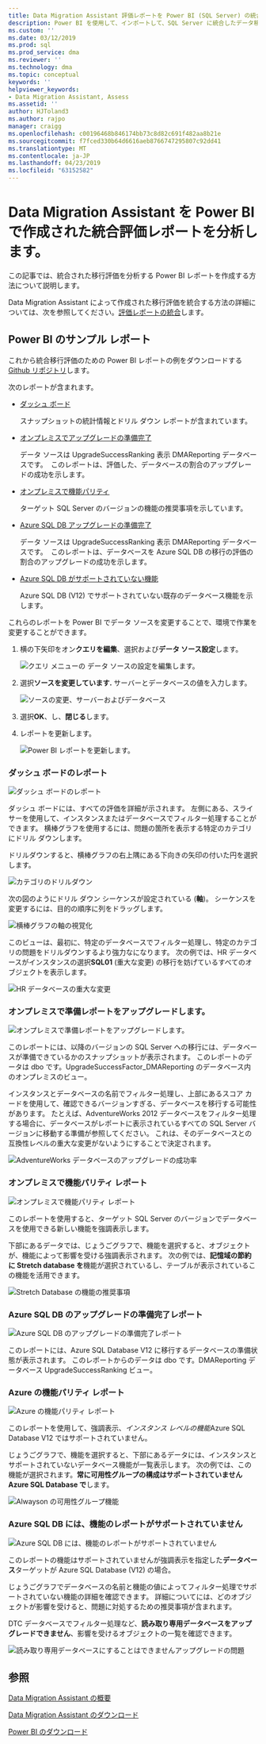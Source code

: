 ```yaml
---
title: Data Migration Assistant 評価レポートを Power BI (SQL Server) の統合の分析 |Microsoft Docs
description: Power BI を使用して、インポートして、SQL Server に統合したデータ移行の評価レポートを分析する方法について説明します
ms.custom: ''
ms.date: 03/12/2019
ms.prod: sql
ms.prod_service: dma
ms.reviewer: ''
ms.technology: dma
ms.topic: conceptual
keywords: ''
helpviewer_keywords:
- Data Migration Assistant, Assess
ms.assetid: ''
author: HJToland3
ms.author: rajpo
manager: craigg
ms.openlocfilehash: c00196468b846174bb73c8d82c691f482aa8b21e
ms.sourcegitcommit: f7fced330b64d6616aeb8766747295807c92dd41
ms.translationtype: MT
ms.contentlocale: ja-JP
ms.lasthandoff: 04/23/2019
ms.locfileid: "63152582"
---
```

# <a name="analyze-consolidated-assessment-reports-created-by-data-migration-assistant-with-power-bi"></a>Data Migration Assistant を Power BI で作成された統合評価レポートを分析します。

この記事では、統合された移行評価を分析する Power BI レポートを作成する方法について説明します。

Data Migration Assistant によって作成された移行評価を統合する方法の詳細については、次を参照してください。[評価レポートの統合](../dma/dma-consolidatereports.md)します。

## <a name="sample-power-bi-reports"></a>Power BI のサンプル レポート

これから統合移行評価のための Power BI レポートの例をダウンロードする[Github リポジトリ](https://github.com/Microsoft/sql-server-samples/tree/master/samples/features/data-migration-assistant)します。

次のレポートが含まれます。 

- [ダッシュ ボード](#dashboard-report)

  スナップショットの統計情報とドリル ダウン レポートが含まれています。

- [オンプレミスでアップグレードの準備完了](#on-premises-upgrade-readiness-report)

  データ ソースは UpgradeSuccessRanking 表示 DMAReporting データベースです。  このレポートは、評価した、データベースの割合のアップグレードの成功を示します。

- [オンプレミスで機能パリティ](#on-premises-feature-parity-report)

  ターゲット SQL Server のバージョンの機能の推奨事項を示しています。

- [Azure SQL DB アップグレードの準備完了](#azure-sql-db-upgrade-readiness-report)

  データ ソースは UpgradeSuccessRanking 表示 DMAReporting データベースです。  このレポートは、データベースを Azure SQL DB の移行の評価の割合のアップグレードの成功を示します。

- [Azure SQL DB がサポートされていない機能](#azure-sql-db-unsupported-features-report)

  Azure SQL DB (V12) でサポートされていない既存のデータベース機能を示します。

これらのレポートを Power BI でデータ ソースを変更することで、環境で作業を変更することができます。 

1. 横の下矢印をオン**クエリを編集**、選択および**データ ソース設定**します。

   ![クエリ メニューの データ ソースの設定を編集します。](../dma/media/DataSourceSettings.png)

1. 選択**ソースを変更しています.** サーバーとデータベースの値を入力します。

   ![ソースの変更、サーバーおよびデータベース](../dma/media/ChangeSource.png)

1. 選択**OK**、し、**閉じる**します。

1. レポートを更新します。

   ![Power BI レポートを更新します。](../dma/media/RefreshReport.png)

### <a name="dashboard-report"></a>ダッシュ ボードのレポート

![ダッシュ ボードのレポート](../dma/media/DashboardReport.png)

ダッシュ ボードには、すべての評価を詳細が示されます。 左側にある、スライサーを使用して、インスタンスまたはデータベースでフィルター処理することができます。 横棒グラフを使用するには、問題の箇所を表示する特定のカテゴリにドリル ダウンします。

ドリルダウンすると、横棒グラフの右上隅にある下向きの矢印の付いた円を選択します。

![カテゴリのドリルダウン](../dma/media/CategoryDrillDown.png)

次の図のようにドリル ダウン シーケンスが設定されている (**軸**)。 シーケンスを変更するには、目的の順序に列をドラッグします。

![横棒グラフの軸の視覚化](../dma/media/VisualizationsAxis.png)

このビューは、最初に、特定のデータベースでフィルター処理し、特定のカテゴリの問題をドリルダウンするより強力なになります。 次の例では、HR データベースがインスタンスの選択**SQL01** (重大な変更) の移行を妨げているすべてのオブジェクトを表示します。

![HR データベースの重大な変更](../dma/media/BreakingChanges.png)

### <a name="on-premises-upgrade-readiness-report"></a>オンプレミスで準備レポートをアップグレードします。

![オンプレミスで準備レポートをアップグレードします。](../dma/media/OnPremisesUpgradeReadinessReport.png)

このレポートには、以降のバージョンの SQL Server への移行には、データベースが準備できているかのスナップショットが表示されます。 このレポートのデータは dbo です。UpgradeSuccessFactor\_DMAReporting のデータベース内のオンプレミスのビュー。

インスタンスとデータベースの名前でフィルター処理し、上部にあるスコア カードを使用して、確認できるバージョンすぎる、データベースを移行する可能性があります。 たとえば、AdventureWorks 2012 データベースをフィルター処理する場合に、データベースがレポートに表示されているすべての SQL Server バージョンに移動する準備が参照してください。 これは、そのデータベースとの互換性レベルの重大な変更がないようにすることで決定されます。

![AdventureWorks データベースのアップグレードの成功率](../dma/media/UpgradeSuccessFactor.png)

### <a name="on-premises-feature-parity-report"></a>オンプレミスで機能パリティ レポート

![オンプレミスで機能パリティ レポート](../dma/media/OnPremisesFeatureParityReport.png)

このレポートを使用すると、ターゲット SQL Server のバージョンでデータベースを使用できる新しい機能を強調表示します。

下部にあるデータでは、じょうごグラフで、機能を選択すると、オブジェクトが、機能によって影響を受ける強調表示されます。 次の例では、**記憶域の節約に Stretch database を**機能が選択されているし、テーブルが表示されているこの機能を活用できます。

![Stretch Database の機能の推奨事項](../dma/media/FeatureRecommend_StretchDatabase.png)

### <a name="azure-sql-db-upgrade-readiness-report"></a>Azure SQL DB のアップグレードの準備完了レポート

![Azure SQL DB のアップグレードの準備完了レポート](../dma/media/AzureSQLDBUpgradeReadinessReport.png)

このレポートには、Azure SQL Database V12 に移行するデータベースの準備状態が表示されます。 このレポートからのデータは dbo です。DMAReporting データベース UpgradeSuccessRanking ビュー。

### <a name="azure-features-parity-report"></a>Azure の機能パリティ レポート

![Azure の機能パリティ レポート](../dma/media/AzureFeaturesParityReport.png)

このレポートを使用して、強調表示、*インスタンス レベルの機能*Azure SQL Database V12 ではサポートされていません。

じょうごグラフで、機能を選択すると、下部にあるデータには、インスタンスとサポートされていないデータベース機能が一覧表示します。 次の例では、この機能が選択されます。**常に可用性グループの構成はサポートされていません Azure SQL Database で**します。  

![Alwayson の可用性グループ機能](../dma/media/Feature_AlwaysOnAvailability.png)

 
### <a name="azure-sql-db-unsupported-features-report"></a>Azure SQL DB には、機能のレポートがサポートされていません

![Azure SQL DB には、機能のレポートがサポートされていません](../dma/media/AzureSQLDBUnsupportedFeaturesReport.png)

このレポートの機能はサポートされていませんが強調表示を指定した**データベース**ターゲットが Azure SQL Database (V12) の場合。

じょうごグラフでデータベースの名前と機能の値によってフィルター処理でサポートされていない機能の詳細を確認できます。 詳細についてには、どのオブジェクトが影響を受けると、問題に対処するための推奨事項が含まれます。

DTC データベースでフィルター処理など、**読み取り専用データベースをアップグレードできません**、影響を受けるオブジェクトの一覧を確認できます。

![読み取り専用データベースにすることはできませんアップグレードの問題](../dma/media/ReadOnlyDatabases.png)

## <a name="see-also"></a>参照

[Data Migration Assistant の概要](../dma/dma-overview.md)

[Data Migration Assistant のダウンロード](https://www.microsoft.com/download/details.aspx?id=53595)

[Power BI のダウンロード](https://powerbi.microsoft.com/)

